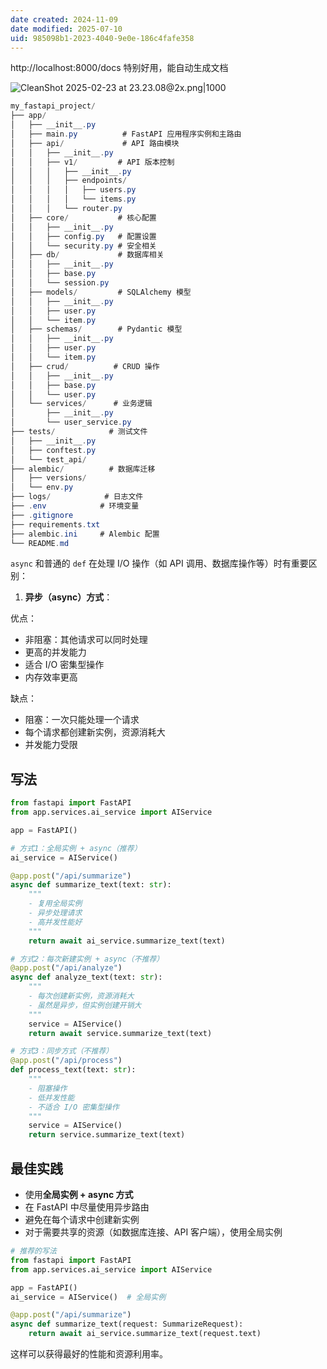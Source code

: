 ```yaml
---
date created: 2024-11-09
date modified: 2025-07-10
uid: 985098b1-2023-4040-9e0e-186c4fafe358
---
```


http://localhost:8000/docs 特别好用，能自动生成文档

![CleanShot 2025-02-23 at 23.23.08@2x.png|1000](https://imagehosting4picgo.oss-cn-beijing.aliyuncs.com/imagehosting/fix-dir%2Fmedia%2Fmedia_NTodROYXzX%2F2025%2F02%2F23%2F23-23-19-aea6ab6cdd38013ed2398d4e24594ef8-CleanShot%202025-02-23%20at%2023.23.08-2x-f3c78b.png)

```Java
my_fastapi_project/
├── app/
│   ├── __init__.py
│   ├── main.py          # FastAPI 应用程序实例和主路由
│   ├── api/             # API 路由模块
│   │   ├── __init__.py
│   │   ├── v1/         # API 版本控制
│   │   │   ├── __init__.py
│   │   │   ├── endpoints/
│   │   │   │   ├── users.py
│   │   │   │   └── items.py
│   │   │   └── router.py
│   ├── core/           # 核心配置
│   │   ├── __init__.py
│   │   ├── config.py   # 配置设置
│   │   └── security.py # 安全相关
│   ├── db/             # 数据库相关
│   │   ├── __init__.py
│   │   ├── base.py
│   │   └── session.py
│   ├── models/         # SQLAlchemy 模型
│   │   ├── __init__.py
│   │   ├── user.py
│   │   └── item.py
│   ├── schemas/        # Pydantic 模型
│   │   ├── __init__.py
│   │   ├── user.py
│   │   └── item.py
│   ├── crud/          # CRUD 操作
│   │   ├── __init__.py
│   │   ├── base.py
│   │   └── user.py
│   └── services/      # 业务逻辑
│       ├── __init__.py
│       └── user_service.py
├── tests/            # 测试文件
│   ├── __init__.py
│   ├── conftest.py
│   └── test_api/
├── alembic/          # 数据库迁移
│   ├── versions/
│   └── env.py
├── logs/            # 日志文件
├── .env            # 环境变量
├── .gitignore
├── requirements.txt
├── alembic.ini     # Alembic 配置
└── README.md
```

`async` 和普通的 `def` 在处理 I/O 操作（如 API 调用、数据库操作等）时有重要区别：

1. **异步（async）方式**：

优点：

- 非阻塞：其他请求可以同时处理
- 更高的并发能力
- 适合 I/O 密集型操作
- 内存效率更高

缺点：

- 阻塞：一次只能处理一个请求
- 每个请求都创建新实例，资源消耗大
- 并发能力受限

## 写法

```python:app/main.py
from fastapi import FastAPI
from app.services.ai_service import AIService

app = FastAPI()

# 方式1：全局实例 + async（推荐）
ai_service = AIService()

@app.post("/api/summarize")
async def summarize_text(text: str):
    """
    - 复用全局实例
    - 异步处理请求
    - 高并发性能好
    """
    return await ai_service.summarize_text(text)

# 方式2：每次新建实例 + async（不推荐）
@app.post("/api/analyze")
async def analyze_text(text: str):
    """
    - 每次创建新实例，资源消耗大
    - 虽然是异步，但实例创建开销大
    """
    service = AIService()
    return await service.summarize_text(text)

# 方式3：同步方式（不推荐）
@app.post("/api/process")
def process_text(text: str):
    """
    - 阻塞操作
    - 低并发性能
    - 不适合 I/O 密集型操作
    """
    service = AIService()
    return service.summarize_text(text)
```

## 最佳实践

- 使用**全局实例 + async 方式**
- 在 FastAPI 中尽量使用异步路由
- 避免在每个请求中创建新实例
- 对于需要共享的资源（如数据库连接、API 客户端），使用全局实例

```python:app/main.py
# 推荐的写法
from fastapi import FastAPI
from app.services.ai_service import AIService

app = FastAPI()
ai_service = AIService()  # 全局实例

@app.post("/api/summarize")
async def summarize_text(request: SummarizeRequest):
    return await ai_service.summarize_text(request.text)
```

这样可以获得最好的性能和资源利用率。
